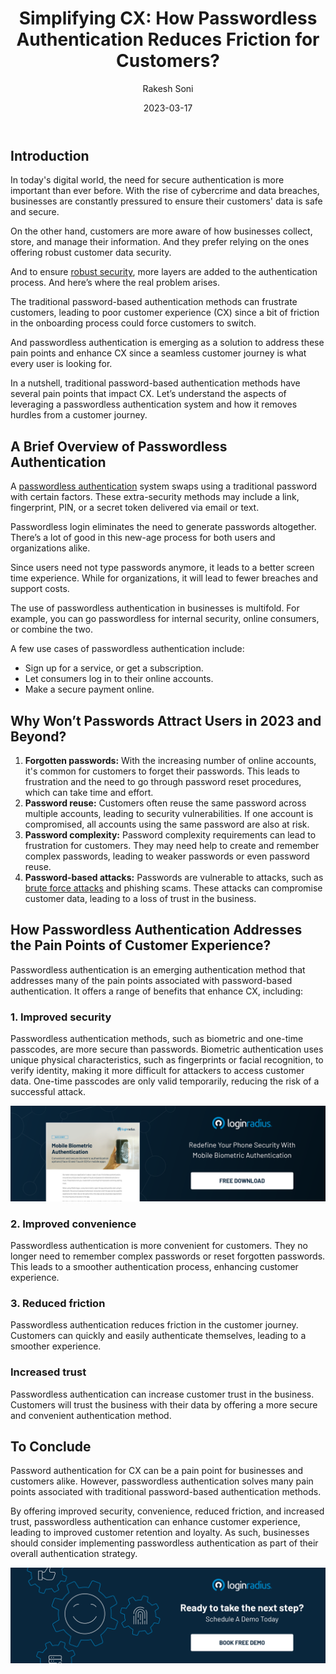 ﻿---
title: "Simplifying CX: How Passwordless Authentication Reduces Friction for Customers?"
date: "2023-03-17"
coverImage: "passwordless-auth.jpg"
tags: ["data security","passwordless authentication","cx"]
author: "Rakesh Soni"
description: "The traditional password-based authentication methods can frustrate customers, leading to poor customer experience (CX). Since a bit of friction in the onboarding process could force customers to switch. And passwordless authentication is emerging as a solution to address these pain points and enhance CX since a seamless customer journey is what every user is looking for."
metadescription: "The conventional password-based login leads to customer fatigue. Learn how passwordless authentication addresses customer experience pain points."
metatitle: "How Passwordless Auth Reduces the Pain Points of CX"
---

## Introduction

In today's digital world, the need for secure authentication is more important than ever before. With the rise of cybercrime and data breaches, businesses are constantly pressured to ensure their customers' data is safe and secure. 

On the other hand, customers are more aware of how businesses collect, store, and manage their information. And they prefer relying on the ones offering robust customer data security. 

And to ensure [robust security](https://www.loginradius.com/blog/identity/loginradius-creates-trusted-digital-experience/), more layers are added to the authentication process. And here’s where the real problem arises. 

The traditional password-based authentication methods can frustrate customers, leading to poor customer experience (CX) since a bit of friction in the onboarding process could force customers to switch. 

And passwordless authentication is emerging as a solution to address these pain points and enhance CX since a seamless customer journey is what every user is looking for. 

In a nutshell, traditional password-based authentication methods have several pain points that impact CX. Let’s understand the aspects of leveraging a passwordless authentication system and how it removes hurdles from a customer journey. 

## A Brief Overview of Passwordless Authentication

A [passwordless authentication](https://www.loginradius.com/blog/identity/passwordless-authentication-the-future-of-identity-and-security/) system swaps using a traditional password with certain factors. These extra-security methods may include a link, fingerprint, PIN, or a secret token delivered via email or text.

Passwordless login eliminates the need to generate passwords altogether. There’s a lot of good in this new-age process for both users and organizations alike.

Since users need not type passwords anymore, it leads to a better screen time experience. While for organizations, it will lead to fewer breaches and support costs. 

The use of passwordless authentication in businesses is multifold. For example, you can go passwordless for internal security, online consumers, or combine the two.

A few use cases of passwordless authentication include:

* Sign up for a service, or get a subscription.
* Let consumers log in to their online accounts.
* Make a secure payment online.

## Why Won’t Passwords Attract Users in 2023 and Beyond? 

1. **Forgotten passwords:** With the increasing number of online accounts, it's common for customers to forget their passwords. This leads to frustration and the need to go through password reset procedures, which can take time and effort.
2. **Password reuse:** Customers often reuse the same password across multiple accounts, leading to security vulnerabilities. If one account is compromised, all accounts using the same password are also at risk.
3. **Password complexity:** Password complexity requirements can lead to frustration for customers. They may need help to create and remember complex passwords, leading to weaker passwords or even password reuse.
4. **Password-based attacks:** Passwords are vulnerable to attacks, such as [brute force attacks](https://www.loginradius.com/blog/identity/brute-force-lockout/) and phishing scams. These attacks can compromise customer data, leading to a loss of trust in the business.

## How Passwordless Authentication Addresses the Pain Points of Customer Experience? 

Passwordless authentication is an emerging authentication method that addresses many of the pain points associated with password-based authentication. It offers a range of benefits that enhance CX, including:

### 1. Improved security

Passwordless authentication methods, such as biometric and one-time passcodes, are more secure than passwords. Biometric authentication uses unique physical characteristics, such as fingerprints or facial recognition, to verify identity, making it more difficult for attackers to access customer data. One-time passcodes are only valid temporarily, reducing the risk of a successful attack.

[![DS-Mob-Bio-Auth](DS-Mob-Bio-Auth.png)](https://www.loginradius.com/resource/mobile-biometric-authentication-datasheet)

### 2. Improved convenience

Passwordless authentication is more convenient for customers. They no longer need to remember complex passwords or reset forgotten passwords. This leads to a smoother authentication process, enhancing customer experience.


### 3. Reduced friction

Passwordless authentication reduces friction in the customer journey. Customers can quickly and easily authenticate themselves, leading to a smoother experience.


### Increased trust

Passwordless authentication can increase customer trust in the business. Customers will trust the business with their data by offering a more secure and convenient authentication method.


## To Conclude

Password authentication for CX can be a pain point for businesses and customers alike. However, passwordless authentication solves many pain points associated with traditional password-based authentication methods. 

By offering improved security, convenience, reduced friction, and increased trust, passwordless authentication can enhance customer experience, leading to improved customer retention and loyalty. As such, businesses should consider implementing passwordless authentication as part of their overall authentication strategy.

[![book-a-demo-Consultation](../../assets/book-a-demo-loginradius.png)](https://www.loginradius.com/book-a-demo/)

